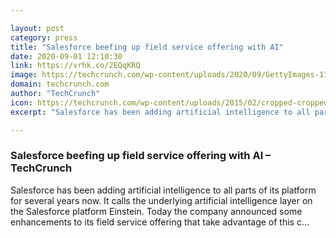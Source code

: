 ```yaml
---

layout: post
category: press
title: "Salesforce beefing up field service offering with AI"
date: 2020-09-01 12:10:30
link: https://vrhk.co/2EQqKRQ
image: https://techcrunch.com/wp-content/uploads/2020/09/GettyImages-1135334309.jpg?w=480
domain: techcrunch.com
author: "TechCrunch"
icon: https://techcrunch.com/wp-content/uploads/2015/02/cropped-cropped-favicon-gradient.png?w=180
excerpt: "Salesforce has been adding artificial intelligence to all parts of its platform for several years now. It calls the underlying artificial intelligence layer on the Salesforce platform Einstein. Today the company announced some enhancements to its field service offering that take advantage of this c…"

---
```


### Salesforce beefing up field service offering with AI – TechCrunch

Salesforce has been adding artificial intelligence to all parts of its platform for several years now. It calls the underlying artificial intelligence layer on the Salesforce platform Einstein. Today the company announced some enhancements to its field service offering that take advantage of this c…